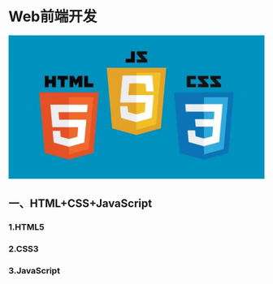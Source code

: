 # Web前端开发

![Web](./pictures/Web.png)

## 一、HTML+CSS+JavaScript

### 1.HTML5

### 2.CSS3

### 3.JavaScript
